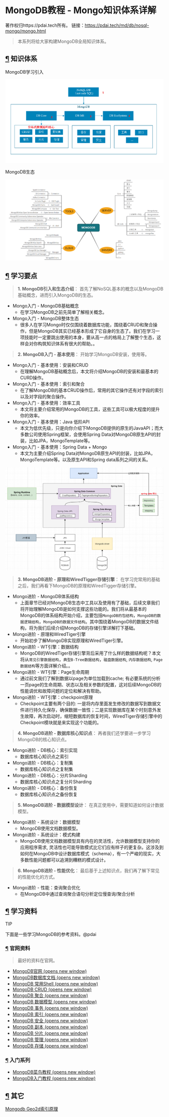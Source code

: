 # MongoDB教程 - Mongo知识体系详解

著作权归https://pdai.tech所有。 链接：https://pdai.tech/md/db/nosql-mongo/mongo.html

> 本系列将给大家构建MongoDB全局知识体系。

## [¶](#知识体系) 知识体系

MongoDB学习引入

![img](imgs/mongo-x-basic-0.png)

MongoDB生态

![img](imgs/mongo-y-echo-11.png)

## [¶](#学习要点) 学习要点

> **1. MongoDB引入和生态介绍**： 首先了解NoSQL基本的概念以及MongoDB基础概念，进而引入MongoDB的生态。

- Mongo入门 - MongoDB基础概念
  - 在学习MongoDB之前先简单了解相关概念。
- Mongo入门 - MongoDB整体生态
  - 很多人在学习Mongo时仅仅围绕着数据库功能，围绕着CRUD和聚合操作，但是MongoDB其实已经基本形成了它自身的生态了。我们在学习一项技能时一定要跳出使用的本身，要从高一点的格局上了解整个生态，这样会对你构筑知识体系有很大的帮助。。

> **2. MongoDB入门 - 基本使用**： 开始学习MongoDB安装，使用等。

- Mongo入门 - 基本使用：安装和CRUD
  - 在理解MongoDB基础概念后，本文将介绍MongoDB的安装和最基本的CURD操作。
- Mongo入门 - 基本使用：索引和聚合
  - 在了解MongoDB的基本CRUD操作后，常用的其它操作还有对字段的索引以及对字段的聚合操作。
- Mongo入门 - 基本使用：效率工具
  - 本文将主要介绍常用的MongoDB的工具，这些工具可以极大程度的提升你的效率。
- Mongo入门 - 基本使用：Java 低阶API
  - 本文为低优先级，只是向你介绍下MongoDB提供的原生的JavaAPI；而大多数公司使用Spring框架，会使用Spring Data对MongoDB原生API的封装，比如JPA，MongoTemplate等。
- Mongo入门 - 基本使用：Spring Data + Mongo
  - 本文为主要介绍Spring Data对MongoDB原生API的封装，比如JPA，MongoTemplate等。以及原生API和Spring data系列之间的关系。

![img](imgs/mongo-x-usage-spring-5.png)

> **3. MongoDB进阶 - 原理和WiredTigger存储引擎**： 在学习完常用的基础之后，我们再看下MongoDB的原理和WiredTigger存储引擎。

- Mongo进阶 - MongoDB体系结构
  - 上面章节已经对MongoDB生态中工具以及使用有了基础，后续文章我们将开始理解MongoDB是如何支撑这些功能的。我们将从最基本的MongoDB的体系结构开始介绍，主要包括`MongoDB的包结构`，`MongoDB的数据逻辑结构`，`MongoDB的数据文件结构`。其中围绕着MongoDB的数据文件结构，将为我们后续介绍MongoDB的存储引擎详解打下基础。
- Mongo进阶 - 原理和WiredTiger引擎
  - 开始初步了解MongoDB实现原理和WiredTiger引擎。
- Mongo进阶 - WT引擎：数据结构
  - MongoDB的WiredTiger存储引擎背后采用了什么样的数据结构呢？本文将从`常见引擎数据结构`，`典型B-Tree数据结构`，`磁盘数据结构`, `内存数据结构`, `Page数据结构`等方面详解介绍。。
- Mongo进阶 - WT引擎：Page生命周期
  - 通过前文我们了解到数据以page为单位加载到cache; 有必要系统的分析一页page的生命周期、状态以及相关参数的配置，这对后续MongoDB的性能调优和故障问题的定位和解决有帮助。
- Mongo进阶 - WT引擎：checkpoint原理
  - Checkpoint主要有两个目的: 一是将内存里面发生修改的数据写到数据文件进行持久化保存，确保数据一致性；二是实现数据库在某个时刻意外发生故障，再次启动时，缩短数据库的恢复时间，WiredTiger存储引擎中的Checkpoint模块就是来实现这个功能的。

> **4. MongoDB进阶 - 数据库核心知识点**： 再者我们还学要进一步学习MongoDB的核心知识点。

- Mongo进阶 - DB核心：索引实现
  - 数据库核心知识点之索引
- Mongo进阶 - DB核心：复制集
  - 数据库核心知识点之复制集
- Mongo进阶 - DB核心：分片Sharding
  - 数据库核心知识点之复分片Sharding
- Mongo进阶 - DB核心：备份恢复
  - 数据库核心知识点之备份恢复

> **5. MongoDB进阶 - 数据模型设计**： 在真正使用中，需要知道如何设计数据模型。

- Mongo进阶 - 系统设计：数据模型
  - MongoDB使用文档数据模型。
- Mongo进阶 - 系统设计：模式构建
  - MongoDB使用文档数据模型具有内在的灵活性，允许数据模型支持你的应用程序需求, 灵活性也可能导致模式比它们应有样子的更复杂。这涉及到如何在MongoDB中设计数据库模式（schema），有一个严峻的现实，大多数性能问题都可以追溯到糟糕的模式设计。

> **6. MongoDB进阶 - 性能优化**： 最后基于上述知识点，我们再了解下常见的性能优化的方式。

- Mongo进阶 - 性能：查询聚合优化
  - 在MongoDB中通过查询聚合语句分析定位慢查询/聚合分析

## [¶](#学习资料) 学习资料

TIP

下面是一些学习MongoDB的参考资料。@pdai

### [¶](#官网资料) 官网资料

> 最好的资料在官网。

- [MongoDB官网  (opens new window)](https://www.mongodb.com)
- [MongoDB数据库文档  (opens new window)](https://docs.mongodb.com/manual/)
- [MongoDB 常用Shell  (opens new window)](https://docs.mongodb.com/manual/mongo/)
- [MongoDB CRUD  (opens new window)](https://docs.mongodb.com/manual/crud/)
- [MongoDB 聚合  (opens new window)](https://docs.mongodb.com/manual/aggregation/)
- [MongoDB 数据模型  (opens new window)](https://docs.mongodb.com/manual/core/data-modeling-introduction/)
- [MongoDB 事务  (opens new window)](https://docs.mongodb.com/manual/core/transactions/)
- [MongoDB 索引  (opens new window)](https://docs.mongodb.com/manual/indexes/)
- [MongoDB 安全  (opens new window)](https://docs.mongodb.com/manual/security/)
- [MongoDB 副本  (opens new window)](https://docs.mongodb.com/manual/replication/)
- [MongoDB 分片  (opens new window)](https://docs.mongodb.com/manual/sharding/)
- [MongoDB 管理  (opens new window)](https://docs.mongodb.com/manual/administration/)
- [MongoDB 存储  (opens new window)](https://docs.mongodb.com/manual/storage/)

### [¶](#入门系列) 入门系列

- [MongoDB菜鸟教程  (opens new window)](https://www.runoob.com/mongodb/mongodb-tutorial.html)
- [MongoDB入门教程  (opens new window)](https://www.w3cschool.cn/mongodb/mongodb-1uxs37ih.html)

## [¶](#其它) 其它

[Mongodb Geo2d索引原理](https://cloud.tencent.com/developer/article/1004794)